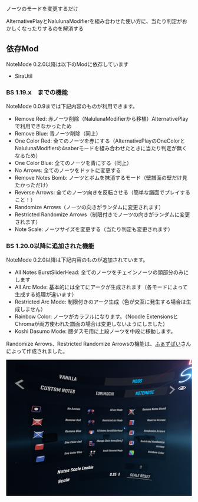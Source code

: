 ノーツのモードを変更するだけ

AlternativePlayとNalulunaModifierを組み合わせた使い方に、当たり判定がおかしくなったりするのを解消する

## 依存Mod

NoteMode 0.2.0以降は以下のModに依存しています

- SiraUtil

### BS 1.19.x　までの機能

NoteMode 0.0.9までは下記内容のものが利用できます。

- Remove Red: 赤ノーツ削除（NalulunaModifierから移植）AlternativePlayで利用できなかったため
- Remove Blue: 青ノーツ削除（同上）
- One Color Red: 全てのノーツを赤にする（AlternativePlayのOneColorとNalulunaModifierの4saberモードを組み合わせたときに当たり判定が無くなるため）
- One Color Blue: 全てのノーツを青にする（同上）
- No Arrows: 全てのノーツをドットに変更する
- Remove Notes Bomb: ノーツとボムを抹消するモード（壁譜面の壁だけ見たかっただけ）
- Reverse Arrows: 全てのノーツ向きを反転させる（簡単な譜面でプレイすること！）
- Randomize Arrows（ノーツの向きがランダムに変更されます）
- Restricted Randomize Arrows（制限付きでノーツの向きがランダムに変更されます）
- Note Scale: ノーツサイズを変更する（当たり判定も変更されます）

### BS 1.20.0以降に追加された機能

NoteMode 0.2.0以降は下記内容のものが追加されています。

- All Notes BurstSliderHead: 全てのノーツをチェインノーツの頭部分のみにします
- All Arc Mode: 基本的には全てにアークが生成されます（各モードによって生成する処理が違います）
- Restricted Arc Mode: 制限付きのアーク生成（色が交互に発生する場合は生成しません）
- Rainbow Color: ノーツがカラフルになります。（Noodle ExtensionsとChromaが両方使われた譜面の場合は変更しないようにしました）
- Koshi Dasumo Mode: 腰ダスモ用に上段ノーツを中段に移動します。

Randomize Arrows、Restricted Randomize Arrowsの機能は、[ふぁずぱい](https://twitter.com/FaZ_Pi)さんによって作成されました。

![NoteMode](https://raw.githubusercontent.com/nullpon16tera/nullpon16tera.github.io/master/NoteMode/note_mode_0.2.2.png "NoteMode Modifier")
